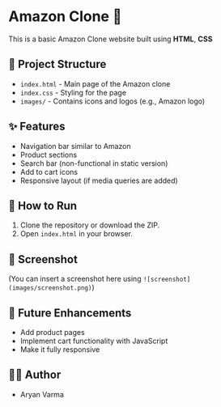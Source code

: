 # Amazon Clone 🛒

This is a basic Amazon Clone website built using **HTML**, **CSS**

## 📁 Project Structure
- `index.html` - Main page of the Amazon clone
- `index.css` - Styling for the page
- `images/` - Contains icons and logos (e.g., Amazon logo)

## ✨ Features
- Navigation bar similar to Amazon
- Product sections
- Search bar (non-functional in static version)
- Add to cart icons
- Responsive layout (if media queries are added)

## 🚀 How to Run
1. Clone the repository or download the ZIP.
2. Open `index.html` in your browser.

## 📸 Screenshot
(You can insert a screenshot here using `![screenshot](images/screenshot.png)`)

## 📌 Future Enhancements
- Add product pages
- Implement cart functionality with JavaScript
- Make it fully responsive

## 🧑‍💻 Author
- Aryan Varma
